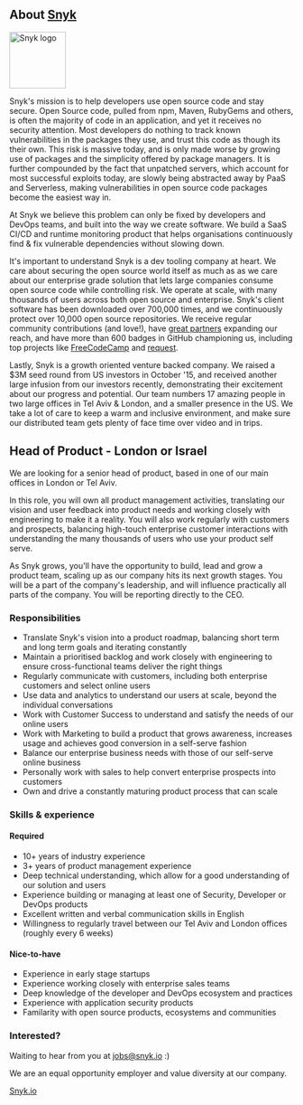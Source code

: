 ## About [Snyk](https://snyk.io)

<img src="https://snyk.io/images/snyk-dog.png" width="100" alt="Snyk logo" />

Snyk's mission is to help developers use open source code and stay secure. 
Open Source code, pulled from npm, Maven, RubyGems and others, is often the majority of code in an application, and yet it receives no security attention. 
Most developers do nothing to track known vulnerabilities in the packages they use, and trust this code as though its their own. 
This risk is massive today, and is only made worse by growing use of packages and the simplicity offered by package managers. It is further compounded by the fact that unpatched servers, which account for most successful exploits today, are slowly being abstracted away by PaaS and Serverless, making vulnerabilities in open source code packages become the easiest way in. 

At Snyk we believe this problem can only be fixed by developers and DevOps teams, and built into the way we create software. 
We build a SaaS CI/CD and runtime monitoring product that helps organisations continuously find & fix vulnerable dependencies without slowing down.

It's important to understand Snyk is a dev tooling company at heart. 
We care about securing the open source world itself as much as as we care about our enterprise grade solution that lets large companies consume open source code while controlling risk. We operate at scale, with many thousands of users across both open source and enterprise. Snyk's client software has been downloaded over 700,000 times, and we continuously protect over 10,000 open source repositories. We receive regular community contributions (and love!), have [great partners](https://snyk.io/partners) expanding our reach, and have more than 600 badges in GitHub championing us, including top projects like [FreeCodeCamp](https://github.com/FreeCodeCamp/FreeCodeCamp/) and [request](https://github.com/request/request/). 

Lastly, Snyk is a growth oriented venture backed company. We raised a $3M seed round from US investors in October '15, and received another large infusion from our investors recently, demonstrating their excitement about our progress and potential. 
Our team numbers 17 amazing people in two large offices in Tel Aviv & London, and a smaller presence in the US. We take a lot of care to keep a warm and inclusive environment, and make sure our distributed team gets plenty of face time over video and in trips.

## Head of Product - London or Israel

We are looking for a senior head of product, based in one of our main offices in London or Tel Aviv. 

In this role, you will own all product management activities, translating our vision and user feedback into product needs and working closely with engineering to make it a reality. You will also work regularly with customers and prospects, balancing high-touch enterprise customer interactions with understanding the many thousands of users who use your product self serve.

As Snyk grows, you'll have the opportunity to build, lead and grow a product team, scaling up as our company hits its next growth stages. You will be a part of the company's leadership, and will influence practically all parts of the company. You will be reporting directly to the CEO.


### Responsibilities
- Translate Snyk's vision into a product roadmap, balancing short term and long term goals and iterating constantly 
- Maintain a prioritised backlog and work closely with engineering to ensure cross-functional teams deliver the right things
- Regularly communicate with customers, including both enterprise customers and select online users
- Use data and analytics to understand our users at scale, beyond the individual conversations
- Work with Customer Success to understand and satisfy the needs of our online users
- Work with Marketing to build a product that grows awareness, increases usage and achieves good conversion in a self-serve fashion
- Balance our enterprise business needs with those of our self-serve online business
- Personally work with sales to help convert enterprise prospects into customers
- Own and drive a constantly maturing product process that can scale

### Skills & experience

#### Required
- 10+ years of industry experience 
- 3+ years of product management experience
- Deep technical understanding, which allow for a good understanding of our solution and users
- Experience building or managing at least one of Security, Developer or DevOps products
- Excellent written and verbal communication skills in English
- Willingness to regularly travel between our Tel Aviv and London offices (roughly every 6 weeks)

#### Nice-to-have
- Experience in early stage startups
- Experience working closely with enterprise sales teams
- Deep knowledge of the developer and DevOps ecosystem and practices
- Experience with application security products
- Familarity with open source products, ecosystems and communities

### Interested?

Waiting to hear from you at jobs@snyk.io :)

We are an equal opportunity employer and value diversity at our company.

[Snyk.io](https://snyk.io)
